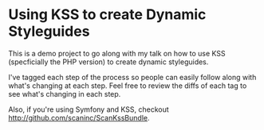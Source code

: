 # Using KSS to create Dynamic Styleguides

This is a demo project to go along with my talk on how to use KSS (specficially the PHP version) to
create dynamic styleguides.

I've tagged each step of the process so people can easily follow along with what's changing at each
step. Feel free to review the diffs of each tag to see what's changing in each step.

Also, if you're using Symfony and KSS, checkout http://github.com/scaninc/ScanKssBundle.
